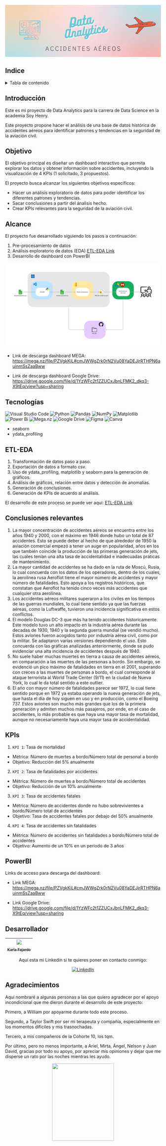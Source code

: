 ![header](https://github.com/ksfajardo/PI02_DA/blob/main/Encabezado.gif)

## Indice
<!-- TABLE OF CONTENTS -->
<details>
  <summary>Tabla de contenido</summary>
  <ol>
    <li><a href="#Indice">Índice</a></li>
    <li><a href="#Introducción">Introducción</a></li>
    <li><a href="#Objetivo">Objetivo</a></li>
    <li><a href="#Alcance">Alcance</a></li>
    <li><a href="#Tecnologías">Tecnologías Utilizadas</a></li>
    <li><a href="#ETL-EDA">ETL-EDA</a></li>
    <li><a href="#Conclusiones relevantes">Conclusiones relevantes</a></li>
    <li><a href="#KPIs">KPIs</a></li>
    <li><a href="#PowerBI">PowerBI</a></li>
    <li><a href="#Desarrollador">Desarrollador</a></li>
  </ol>
</details>

## Introducción
Este es mi proyecto de Data Analytics para la carrera de Data Science en la academia Soy Henry. 

Este proyecto propone hacer el análisis de una base de datos histórica de accidentes aéreos para identificar patrones y tendencias en la seguridad de la aviación civil. 

## Objetivo
El objetivo principal es diseñar un dashboard interactivo que permita explorar los datos y obtener información sobre accidentes, incluyendo la visualización de 4 KPIs (1 solicitado, 3 propuestos). 

El proyecto busca alcanzar los siguientes objetivos especificos:
- Hacer un análisis exploratorio de datos para poder identificar los diferentes patrones y tendencias. 
- Sacar conclusiones a partir del ánalisis hecho.
- Crear KPIs relevantes para la seguridad de la aviación civil.

## Alcance
El proyecto fue desarrollado siguiendo los pasos a continuación:
1. Pre-procesamiento de datos
2. Análisis exploratorio de datos (EDA) [ETL-EDA Link](https://github.com/ksfajardo/PI02_DA/blob/main/ETL-EDA.ipynb)
3. Desarrollo de dashboard con PowerBI

![proceso](https://github.com/ksfajardo/PI02_DA/blob/main/Proceso.png)

- Link de descarga dashboard MEGA: https://mega.nz/file/PZVgkKiL#cmJWWgZrk0rN2Vu08YaDEJjrRTHPN6auinmSsZaaBww
    
- Link de descarga dashboard Google Drive: https://drive.google.com/file/d/1YzWFc2t1ZZUCxJbnLFMK2_dkq3-X9tEq/view?usp=sharing

## Tecnologías
![Visual Studio Code](https://img.shields.io/badge/Visual%20Studio%20Code-0078d7.svg?style=for-the-badge&logo=visual-studio-code&logoColor=white)
![Python](https://img.shields.io/badge/python-3670A0?style=for-the-badge&logo=python&logoColor=ffdd54)
![Pandas](https://img.shields.io/badge/pandas-%23150458.svg?style=for-the-badge&logo=pandas&logoColor=white)
![NumPy](https://img.shields.io/badge/numpy-%23013243.svg?style=for-the-badge&logo=numpy&logoColor=white)
![Matplotlib](https://img.shields.io/badge/Matplotlib-%23ffffff.svg?style=for-the-badge&logo=Matplotlib&logoColor=black)
![Power Bi](https://img.shields.io/badge/power_bi-F2C811?style=for-the-badge&logo=powerbi&logoColor=black)
![Mega.nz](https://img.shields.io/badge/Mega-%23D90007.svg?style=for-the-badge&logo=Mega&logoColor=white)
![Google Drive](https://img.shields.io/badge/Google%20Drive-4285F4?style=for-the-badge&logo=googledrive&logoColor=white)
![Figma](https://img.shields.io/badge/figma-%23F24E1E.svg?style=for-the-badge&logo=figma&logoColor=white)
![Canva](https://img.shields.io/badge/Canva-%2300C4CC.svg?style=for-the-badge&logo=Canva&logoColor=white)

- seaborn
- ydata_profiling

## ETL-EDA
1. Transformación de datos paso a paso. 
2. Exportación de datos a formato csv.
3. Uso de ydata_profiling, matplotlib y seaborn para la generación de gráficos.
4. Análisis de gráficos, relación entre datos y detección de anomalías.
5. Generación de conclusiones.
6. Generación de KPIs de acuerdo al análisis.

El desarrollo de este proceso se puede ver aquí: [ETL-EDA Link](https://github.com/ksfajardo/PI02_DA/blob/main/ETL-EDA.ipynb)

## Conclusiones relevantes
1. La mayor concentración de accidentes aéreos se encuentra entre los años 1940 y 2000, con el máximo en 1946 donde hubo un total de 87 accidentes. Esto se puede deber al hecho de que alrededor de 1950 la aviación comercial empezó a tener un auge en popularidad, años en los que también coincide la producción de las primeras generación de jets, las cuales tenían una alta tasa de accidentalidad e inadecuadas práticas de mantenimiento. 
2. La mayor cantidad de accidentes se ha dado en la ruta de Moscú, Rusia, lo cual concuerda con los datos de los operadores, dentro de los cuales, la aerolínea rusa Aeroflot tiene el mayor número de accidentes y mayor número de fatalidades. Esto apoya a los registros históricos, que constatan que Aeroflot ha tenido cinco veces más accidentes que cualquier otra aerolínea. 
3. Los accidentes aéreos militares superaron a los civiles en los tiempos de las guerras mundiales, lo cual tiene sentido ya que las fuerzas aéreas, como la Luftwaffe, tuvieron una incidencia significativa en estos conflictos. 
4. El modelo Douglas DC-3 que más ha tenido accidentes historicamente. Este modelo tuvo un alto impacto en la industria aérea durante las decadas de 1930, 1940 y la segunda guerra mundial (se vendió mucho). Estos aviones fueron acogidos tanto por industría aérea civíl, como por la militar. Se adaptaron varias versiones dependiendo el uso. Esto concuerda con las gráficas analizadas anteriormente, donde se pudo evidenciar una alta incidencia de accidentes después de 1940.
5. No suele haber muchas muertes en tierra a causa de accidentes aéreos, en comparación a las muertes de las personas a bordo. Sin embargo, se evidenció un pico máximo de fatalidades en tierra en el 2001, superando con creces a las muertes de personas a bordo, el cual corresponde al ataque terrorista al World Trade Center (9/11) en la ciudad de Nueva York, lo cual le da total sentido a este outlier. 
6. El año con mayor número de fatalidades parece ser 1972, lo cual tiene sentido porque en 1972 ya estaba operando la nueva generación de jets, que hasta el día de hoy siguen en uso y en producción, como el Boeing 737. Estos aviones son mucho más grandes que los de la primera generación y admiten muchos más pasajeros, por ende, en el caso de accidentes, lo más probable es que haya una mayor tasa de mortalidad, aunque no necesariamente haya una mayor tasa de accidentalidad.

## KPIs
1. `KPI 1`: Tasa de mortalidad 
- Métrica: Número de muertes a bordo/Número total de personal a bordo 
- Objetivo: Reducción del 5% anualmente
2. `KPI 2`: Tasa de fatalidades por accidentes
- Métrica: Número de muertes a bordo/Número total de accidentes
- Objetivo: Reducción de un 10% anualmente
3. `KPI 3`: Tasa de accidentes fatales
- Métrica: Número de accidentes donde no hubo sobrevivientes a bordo/Número total de accidentes
- Objetivo: Tasa de accidentes fatales por debajo del 50% anualmente
4. `KPI 4`: Tasa de accidentes sin fatalidades
- Métrica: Número de accidentes sin fatalidades a bordo/Número total de accidentes
- Objetivo: Aumento de un 10% en un periodo de 3 años

## PowerBI
Links de acceso para descarga del dashboard:

- Link MEGA: https://mega.nz/file/PZVgkKiL#cmJWWgZrk0rN2Vu08YaDEJjrRTHPN6auinmSsZaaBww

- Link Google Drive: https://drive.google.com/file/d/1YzWFc2t1ZZUCxJbnLFMK2_dkq3-X9tEq/view?usp=sharing

## Desarrollador
<div align="center">

 
| [<img src="https://avatars.githubusercontent.com/u/104804355?s=400&u=7c7592e2239f0ef414c4a3c5a61920ab19c9d980&v=4" width=115><br><sub>Karla Fajardo</sub>](https://github.com/ksfajardo) |
| :---: | 

Aquí esta mi Linkedin si te quieres poner en contacto conmigo: </br>

[![LinkedIn](https://img.shields.io/badge/linkedin-%230077B5.svg?style=for-the-badge&logo=linkedin&logoColor=white)](https://www.linkedin.com/in/karla-fajardo-3b3020175/)

</div>

## Agradecimientos
Aquí nombraré a algunas personas a las que quiero agradecer por el apoyo incondicional que me dieron durante el desarrollo de este proyecto:

Primero, a William por apoyarme durante todo este proceso.

Segundo, a Taylor Swift por ser mi terapeuta y compañía, especialmente en los momentos díficiles y mis trasnochadas.

Tercero, a mis compañeros de la Cohorte 10, los tqm.

Por último, pero no menos importante, a Ariel, Mirta, Ángel, Nelson y Juan David, gracias por todo su apoyo, por apreciar mis opiniones y dejar que me disperse un rato por las noches mientras les ayudo. 

<div align="center">
  
<img src="https://github.com/ksfajardo/PI02_DA/blob/main/hearttaylor.gif" width="200" height="250">

</div>
